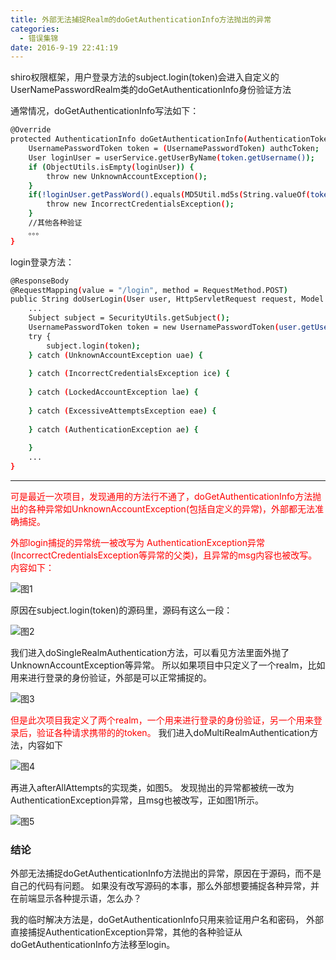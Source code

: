 ```yaml
---
title: 外部无法捕捉Realm的doGetAuthenticationInfo方法抛出的异常
categories:
  - 错误集锦
date: 2016-9-19 22:41:19
---
```


shiro权限框架，用户登录方法的subject.login(token)会进入自定义的UserNamePasswordRealm类的doGetAuthenticationInfo身份验证方法

通常情况，doGetAuthenticationInfo写法如下：

```bash
@Override
protected AuthenticationInfo doGetAuthenticationInfo(AuthenticationToken authcToken) throws AuthenticationException {
	UsernamePasswordToken token = (UsernamePasswordToken) authcToken;
	User loginUser = userService.getUserByName(token.getUsername());
	if (ObjectUtils.isEmpty(loginUser)) {
		throw new UnknownAccountException();
	}
	if(!loginUser.getPassWord().equals(MD5Util.md5s(String.valueOf(token.getPassword())))){
		throw new IncorrectCredentialsException();
	}
	//其他各种验证
	。。。
}

```

login登录方法：
```bash
@ResponseBody
@RequestMapping(value = "/login", method = RequestMethod.POST)
public String doUserLogin(User user, HttpServletRequest request, Model model) {
	...
	Subject subject = SecurityUtils.getSubject();
	UsernamePasswordToken token = new UsernamePasswordToken(user.getUserName(), user.getPassWord());
	try {
		subject.login(token);
	} catch (UnknownAccountException uae) {
		
	} catch (IncorrectCredentialsException ice) {
		
	} catch (LockedAccountException lae) {
		
	} catch (ExcessiveAttemptsException eae) {
		
	} catch (AuthenticationException ae) {
		
	}
	...
}
```

---

<font style="color:red">可是最近一次项目，发现通用的方法行不通了，doGetAuthenticationInfo方法抛出的各种异常如UnknownAccountException(包括自定义的异常)，外部都无法准确捕捉。

<!-- more -->

外部login捕捉的异常统一被改写为 AuthenticationException异常(IncorrectCredentialsException等异常的父类)，且异常的msg内容也被改写。内容如下：</font>


![图1](1.png)

原因在subject.login(token)的源码里，源码有这么一段：

![图2](2.png)

我们进入doSingleRealmAuthentication方法，可以看见方法里面外抛了UnknownAccountException等异常。
所以如果项目中只定义了一个realm，比如用来进行登录的身份验证，外部是可以正常捕捉的。

![图3](3.png)

<font style="color:red">但是此次项目我定义了两个realm，一个用来进行登录的身份验证，另一个用来登录后，验证各种请求携带的的token。</font>
我们进入doMultiRealmAuthentication方法，内容如下

![图4](4.png)

再进入afterAllAttempts的实现类，如图5。
发现抛出的异常都被统一改为AuthenticationException异常，且msg也被改写，正如图1所示。

![图5](5.png)


### 结论

外部无法捕捉doGetAuthenticationInfo方法抛出的异常，原因在于源码，而不是自己的代码有问题。
如果没有改写源码的本事，那么外部想要捕捉各种异常，并在前端显示各种提示语，怎么办？

我的临时解决方法是，doGetAuthenticationInfo只用来验证用户名和密码，
外部直接捕捉AuthenticationException异常，其他的各种验证从doGetAuthenticationInfo方法移至login。